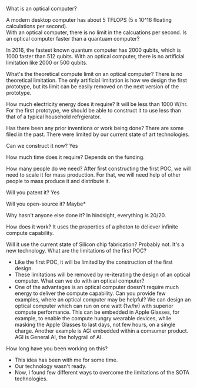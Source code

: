 What is an optical computer?

A modern desktop computer has about 5 TFLOPS (5 x 10^16 floating calculations per second).  
With an optical computer, there is no limit in the calcuations per second. 
Is an optical computer faster than a quantuam computer?

In 2016, the fastest known quantum computer has 2000 qubits, which is 1000 faster than 512 qubits.
With an optical computer, there is no artificial limitation like 2000 or 500 qubits.

What's the theoretical compute limit on an optical computer?
There is no theoretical limitation.
The only artificial limitation is how we design the first prototype, but its limit can be easily removed on the next version of the prototype.

How much electricity energy does it require?
It will be less than 1000 W/hr.
For the first prototype, we should be able to construct it to use less than that of a typical household refrgierator.

Has there been any prior inventions or work being done?
There are some filed in the past.
There were limited by our current state of art technologies.

Can we construct it now?
Yes

How much time does it require?
Depends on the funding.

How many people do we need?
After first constructing the first POC, we will need to scale it for mass production.  For that, we will need help of other people to mass produce it and distribute it.

Will you patent it?
Yes

Will you open-source it?
Maybe*

Why hasn't anyone else done it?
In hindsight, everything is 20/20.

How does it work?
It uses the properties of a photon to deliever infinite compute capability.

Will it use the current state of Silicon chip fabrication?
Probably not. 
It's a new technology.
What are the limitations of the first POC?
- Like the first POC, it will be limited by the construction of the first design.
- These limitations will be removed by re-iterating the design of an optical computer.
What can we do with an optical computer?
- One of the advantages is an optical computer doesn't require much energy to deliver the compute capability.
Can you provide few examples, where an optical computer may be helpful?
We can design an optical computer which can run on one watt (1w/hr) with superior compute performance.
This can be embedded in Apple Glasses, for example, to enable the compute hungry wearable devices, while masking the Apple Glasses to last days, not few hours, on a single charge.
Another example is AGI embedded within a comsumer product.
AGI is General AI, the holygrail of AI.

How long have you been working on this?
- This idea has been with me for some time.
- Our technology wasn't ready.
- Now, I found few different ways to overcome the limitations of the SOTA technologies.



 
